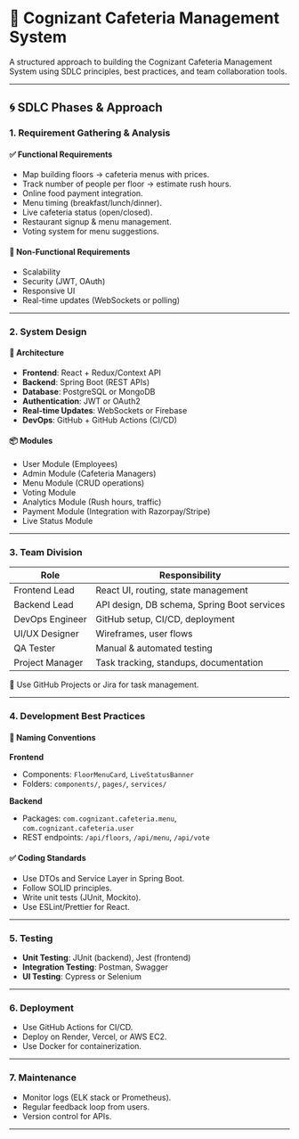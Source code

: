 # 🏢 Cognizant Cafeteria Management System

A structured approach to building the Cognizant Cafeteria Management System using SDLC principles, best practices, and team collaboration tools.

---

## 🌀 SDLC Phases & Approach

### 1. Requirement Gathering & Analysis

#### ✅ Functional Requirements
- Map building floors → cafeteria menus with prices.
- Track number of people per floor → estimate rush hours.
- Online food payment integration.
- Menu timing (breakfast/lunch/dinner).
- Live cafeteria status (open/closed).
- Restaurant signup & menu management.
- Voting system for menu suggestions.

#### 🔐 Non-Functional Requirements
- Scalability  
- Security (JWT, OAuth)  
- Responsive UI  
- Real-time updates (WebSockets or polling)

---

### 2. System Design

#### 🧱 Architecture
- **Frontend**: React + Redux/Context API  
- **Backend**: Spring Boot (REST APIs)  
- **Database**: PostgreSQL or MongoDB  
- **Authentication**: JWT or OAuth2  
- **Real-time Updates**: WebSockets or Firebase  
- **DevOps**: GitHub + GitHub Actions (CI/CD)

#### 📦 Modules
- User Module (Employees)  
- Admin Module (Cafeteria Managers)  
- Menu Module (CRUD operations)  
- Voting Module  
- Analytics Module (Rush hours, traffic)  
- Payment Module (Integration with Razorpay/Stripe)  
- Live Status Module

---

### 3. Team Division

| Role             | Responsibility                          |
|------------------|------------------------------------------|
| Frontend Lead    | React UI, routing, state management      |
| Backend Lead     | API design, DB schema, Spring Boot services |
| DevOps Engineer  | GitHub setup, CI/CD, deployment          |
| UI/UX Designer   | Wireframes, user flows                   |
| QA Tester        | Manual & automated testing               |
| Project Manager  | Task tracking, standups, documentation   |

📌 Use GitHub Projects or Jira for task management.

---

### 4. Development Best Practices

#### 🧾 Naming Conventions

**Frontend**
- Components: `FloorMenuCard`, `LiveStatusBanner`
- Folders: `components/`, `pages/`, `services/`

**Backend**
- Packages: `com.cognizant.cafeteria.menu`, `com.cognizant.cafeteria.user`
- REST endpoints: `/api/floors`, `/api/menu`, `/api/vote`

#### ✅ Coding Standards
- Use DTOs and Service Layer in Spring Boot.
- Follow SOLID principles.
- Write unit tests (JUnit, Mockito).
- Use ESLint/Prettier for React.

---

### 5. Testing

- **Unit Testing**: JUnit (backend), Jest (frontend)
- **Integration Testing**: Postman, Swagger
- **UI Testing**: Cypress or Selenium

---

### 6. Deployment

- Use GitHub Actions for CI/CD.
- Deploy on Render, Vercel, or AWS EC2.
- Use Docker for containerization.

---

### 7. Maintenance

- Monitor logs (ELK stack or Prometheus).
- Regular feedback loop from users.
- Version control for APIs.

---


